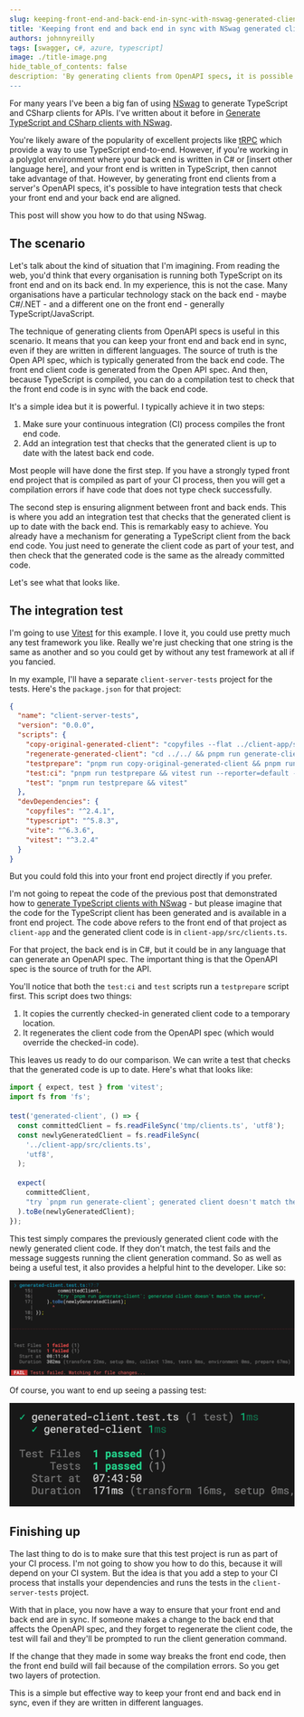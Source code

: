 ```yaml
---
slug: keeping-front-end-and-back-end-in-sync-with-nswag-generated-clients
title: 'Keeping front end and back end in sync with NSwag generated clients'
authors: johnnyreilly
tags: [swagger, c#, azure, typescript]
image: ./title-image.png
hide_table_of_contents: false
description: 'By generating clients from OpenAPI specs, it is possible to have integration tests that check your front end and your back end are aligned. This post will show you how to do that using NSwag.'
---
```


For many years I've been a big fan of using [NSwag](https://github.com/RicoSuter/NSwag) to generate TypeScript and CSharp clients for APIs. I've written about it before in [Generate TypeScript and CSharp clients with NSwag](../2021-03-06-generate-typescript-and-csharp-clients-with-nswag/index.md).

You're likely aware of the popularity of excellent projects like [tRPC](https://trpc.io/) which provide a way to use TypeScript end-to-end. However, if you're working in a polyglot environment where your back end is written in C# or [insert other language here], and your front end is written in TypeScript, then cannot take advantage of that. However, by generating front end clients from a server's OpenAPI specs, it's possible to have integration tests that check your front end and your back end are aligned.

This post will show you how to do that using NSwag.

<!--truncate-->

## The scenario

Let's talk about the kind of situation that I'm imagining. From reading the web, you'd think that every organisation is running both TypeScript on its front end and on its back end. In my experience, this is not the case. Many organisations have a particular technology stack on the back end - maybe C#/.NET - and a different one on the front end - generally TypeScript/JavaScript.

The technique of generating clients from OpenAPI specs is useful in this scenario. It means that you can keep your front end and back end in sync, even if they are written in different languages. The source of truth is the Open API spec, which is typically generated from the back end code. The front end client code is generated from the Open API spec. And then, because TypeScript is compiled, you can do a compilation test to check that the front end code is in sync with the back end code.

It's a simple idea but it is powerful. I typically achieve it in two steps:

1. Make sure your continuous integration (CI) process compiles the front end code.
2. Add an integration test that checks that the generated client is up to date with the latest back end code.

Most people will have done the first step. If you have a strongly typed front end project that is compiled as part of your CI process, then you will get a compilation errors if have code that does not type check successfully.

The second step is ensuring alignment between front and back ends. This is where you add an integration test that checks that the generated client is up to date with the back end. This is remarkably easy to achieve. You already have a mechanism for generating a TypeScript client from the back end code. You just need to generate the client code as part of your test, and then check that the generated code is the same as the already committed code.

Let's see what that looks like.

## The integration test

I'm going to use [Vitest](https://vitest.dev/) for this example. I love it, you could use pretty much any test framework you like. Really we're just checking that one string is the same as another and so you could get by without any test framework at all if you fancied.

In my example, I'll have a separate `client-server-tests` project for the tests. Here's the `package.json` for that project:

```json
{
  "name": "client-server-tests",
  "version": "0.0.0",
  "scripts": {
    "copy-original-generated-client": "copyfiles --flat ../client-app/src/clients.ts tmp/",
    "regenerate-generated-client": "cd ../../ && pnpm run generate-client",
    "testprepare": "pnpm run copy-original-generated-client && pnpm run regenerate-generated-client",
    "test:ci": "pnpm run testprepare && vitest run --reporter=default --reporter=junit --outputFile=reports/junit.xml",
    "test": "pnpm run testprepare && vitest"
  },
  "devDependencies": {
    "copyfiles": "^2.4.1",
    "typescript": "^5.8.3",
    "vite": "^6.3.6",
    "vitest": "^3.2.4"
  }
}
```

But you could fold this into your front end project directly if you prefer.

I'm not going to repeat the code of the previous post that demonstrated how to [generate TypeScript clients with NSwag](../2021-03-06-generate-typescript-and-csharp-clients-with-nswag/index.md) - but please imagine that the code for the TypeScript client has been generated and is available in a front end project. The code above refers to the front end of that project as `client-app` and the generated client code is in `client-app/src/clients.ts`.

For that project, the back end is in C#, but it could be in any language that can generate an OpenAPI spec. The important thing is that the OpenAPI spec is the source of truth for the API.

You'll notice that both the `test:ci` and `test` scripts run a `testprepare` script first. This script does two things:

1. It copies the currently checked-in generated client code to a temporary location.
2. It regenerates the client code from the OpenAPI spec (which would override the checked-in code).

This leaves us ready to do our comparison. We can write a test that checks that the generated code is up to date. Here's what that looks like:

```ts
import { expect, test } from 'vitest';
import fs from 'fs';

test('generated-client', () => {
  const committedClient = fs.readFileSync('tmp/clients.ts', 'utf8');
  const newlyGeneratedClient = fs.readFileSync(
    '../client-app/src/clients.ts',
    'utf8',
  );

  expect(
    committedClient,
    "try `pnpm run generate-client`; generated client doesn't match the server",
  ).toBe(newlyGeneratedClient);
});
```

This test simply compares the previously generated client code with the newly generated client code. If they don't match, the test fails and the message suggests running the client generation command. So as well as being a useful test, it also provides a helpful hint to the developer. Like so:

![screenshot of failing test](./screenshot-failing-test.png)

Of course, you want to end up seeing a passing test:

![screenshot of passing test](./screenshot-passing-test.png)

## Finishing up

The last thing to do is to make sure that this test project is run as part of your CI process. I'm not going to show you how to do this, because it will depend on your CI system. But the idea is that you add a step to your CI process that installs your dependencies and runs the tests in the `client-server-tests` project.

With that in place, you now have a way to ensure that your front end and back end are in sync. If someone makes a change to the back end that affects the OpenAPI spec, and they forget to regenerate the client code, the test will fail and they'll be prompted to run the client generation command.

If the change that they made in some way breaks the front end code, then the front end build will fail because of the compilation errors. So you get two layers of protection.

This is a simple but effective way to keep your front end and back end in sync, even if they are written in different languages.
